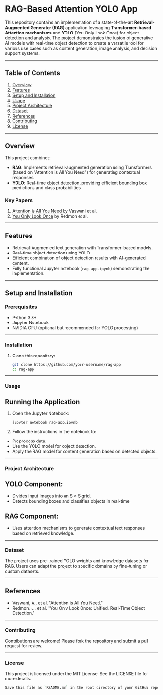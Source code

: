 # RAG-Based Attention YOLO App

This repository contains an implementation of a state-of-the-art **Retrieval-Augmented Generator (RAG)** application leveraging **Transformer-based Attention mechanisms** and **YOLO** (You Only Look Once) for object detection and analysis. The project demonstrates the fusion of generative AI models with real-time object detection to create a versatile tool for various use cases such as content generation, image analysis, and decision support systems.

---

## Table of Contents
1. [Overview](#overview)
2. [Features](#features)
3. [Setup and Installation](#setup-and-installation)
4. [Usage](#usage)
5. [Project Architecture](#project-architecture)
6. [Dataset](#dataset)
7. [References](#references)
8. [Contributing](#contributing)
9. [License](#license)

---

## Overview
This project combines:
- **RAG**: Implements retrieval-augmented generation using Transformers (based on "Attention is All You Need") for generating contextual responses.
- **YOLO**: Real-time object detection, providing efficient bounding box predictions and class probabilities.

### Key Papers
1. [Attention is All You Need](https://arxiv.org/abs/1706.03762) by Vaswani et al.
2. [You Only Look Once](https://pjreddie.com/yolo/) by Redmon et al.

---

## Features
- Retrieval-Augmented text generation with Transformer-based models.
- Real-time object detection using YOLO.
- Efficient combination of object detection results with AI-generated content.
- Fully functional Jupyter notebook (`rag-app.ipynb`) demonstrating the implementation.

---

## Setup and Installation
### Prerequisites
- Python 3.8+
- Jupyter Notebook
- NVIDIA GPU (optional but recommended for YOLO processing)
  
---

### Installation
1. Clone this repository:
   ```bash
   git clone https://github.com/your-username/rag-app
   cd rag-app

---

### Usage

## Running the Application
1. Open the Jupyter Notebook:
   ```bash
   jupyter notebook rag-app.ipynb
2. Follow the instructions in the notebook to:
- Preprocess data.
- Use the YOLO model for object detection.
- Apply the RAG model for content generation based on detected objects.

---

### Project Architecture

## YOLO Component:
- Divides input images into an S × S grid.
- Detects bounding boxes and classifies objects in real-time.
## RAG Component:
- Uses attention mechanisms to generate contextual text responses based on retrieved knowledge.

---

### Dataset

The project uses pre-trained YOLO weights and knowledge datasets for RAG. Users can adapt the project to specific domains by fine-tuning on custom datasets.

---

## References
- Vaswani, A., et al. "Attention is All You Need."
- Redmon, J., et al. "You Only Look Once: Unified, Real-Time Object Detection."

---

### Contributing
Contributions are welcome! Please fork the repository and submit a pull request for review.

---

### License
This project is licensed under the MIT License. See the LICENSE file for more details.
   ```bash
   Save this file as `README.md` in the root directory of your GitHub repository. Let me know if you need further customization!

